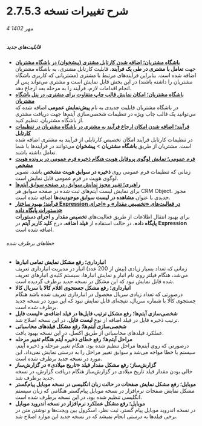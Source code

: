 # شرح تغییرات نسخه 2.7.5.3
###### 4 مهر 1402
##### قابلیت‌های جدید

- [**باشگاه مشتریان؛ اضافه شدن کارتابل مشتری (پیشخوان) در باشگاه مشتریان**](https://github.com/1stco/PayamGostarDocs/blob/master/Help/home/CustomerClubPage_2.7.5.3.md#ClubCartable)<BR>
   جهت **تعامل با مشتری در طی یک فرآیند**، قابلیت کارتابل مشتری، به باشگاه مشتریان اضافه شده است. بنابراین فرآیندهای مرتبط با مشتری (مشتریانی که کاربری باشگاه مشتریان را داشته باشند) در این بخش قابل نمایش است و مشتری می‌تواند پس از انجام اقدامات لازم، فرآیند را به مرحله بعد ارجاع دهد.
- [**باشگاه مشتریان؛ امکان نمایش قالب چاپ متفاوت برای مشتری، در پنل باشگاه مشتریان**](https://github.com/1stco/PayamGostarDocs/blob/master/Help/Settings/Personalization-crm/Overview/General-information/Shared-information-of-system-items/GeneralCustomization_2.7.5.3.md#CustomerPrintTemplate)<br>
   در باشگاه مشتریان قابلیت جدیدی به نام **پیش‌نمایش عمومی** اضافه شده که می‌توانید یک قالب چاپ ویژه در تنظیمات شخصی‌سازی آیتم‌ها جهت دریافت مشتری از باشگاه مشتریان، تنظیم کنید.
- [**فرآیند؛ اضافه شدن امکان ارجاع فرآیند به مشتری در باشگاه مشتریان در تنظیمات کارتابل**](https://github.com/1stco/PayamGostarDocs/blob/master/Help/Settings/Personalization-crm/Overview/Process-design/Create-a-work-cycle/Cardboard/Cartable_2.7.5.3.md#CustomerCartableSettingInClub)<br>
   در تنظیمات کارتابل فرآیند امکان تخصیص کارتابلی از فرآیند به مشتری اضافه شده است. مشتریان از طریق **باشگاه مشتریان** > **پیشخوان** می‌توانند در فرآیندها با شما تعامل داشته باشند.
-	[**فرم عمومی؛ نمایش لوگوی پروفایل هویت هنگام ذخیره فرم عمومی در پرونده هویت مشخص**](https://github.com/1stco/PayamGostarDocs/blob/master/Help/Settings/Personalization-crm/Form-management/GeneralForm2.7.5.3.md#LogoInGeneralForm)<BR>
   زمانی که تنظیمات فرم عمومی روی **ذخیره در سوابق هویت مشخص** باشد، تصویر لوگوی هویت در فرم عمومی قابل نمایش است.
- [**راهبری؛ تغییر مجوز نمایش سوابق، در صفحه سوابق آیتم‌ها**](https://github.com/1stco/PayamGostarDocs/blob/master/Help/Settings/GroupsAndUsersManagement/permissions/AllCRMObject'sPermission_2.7.5.3.md#CommonPermissions)<br>
   برای نمایش لیست آیتم‌های ثبت شده در صفحه سوابق هر CRM Object، مجوز جدیدی با عنوان **مشاهده در لیست سوابق موجودیت‌ها** اضافه شده است.
- [**فرآیند؛ بهبود ساختار Expression در فعالیت‌های «تخصیص‌ مقدار» و «اجرای دستورات پایگاه داده»**](https://github.com/1stco/PayamGostarDocs/blob/master/Help/Settings/Personalization-crm/Overview/Process-design/Create-a-work-cycle/Activity/SQL/CustomExpression_2.7.5.3.md#ItemKey)<br>
   برای بهبود انتقال اطلاعات از طریق فعالیت‌های **تخصیص مقدار** و **اجرای دستورات پایگاه داده**، در حالت استفاده از **فیلد اضافه**، درج **کلید کاربر آیتم** در **Expression** اضافه شده است.

###### خطاهای برطرف شده

-	**انبارداری؛ رفع مشکل نمایش تمامی انبارها**<BR>
   زمانی که تعداد بسیار زیادی (بیش از 200 عدد) انبار در مدیریت انبارداری تعریف می‌شد، هنگام فیلتر روی نام انبار و نمایش انبارها، سیستم کلیه‌ی انبارهای تعریف شده قابل نمایش نبود که این مشکل در نسخه جدید برطرف گردیده است.
-	**انبارداری؛ رفع مشکل جستجوی اقلام کالا با سریال کالا**<BR>
   درصورتی که تعداد زیادی سریال محصول در انبارداری تعریف شده باشد هنگام جستجوی کالا با شماره سریال، نتیجه‌ای قابل نمایش نبود که این مورد در نسخه جدید برطرف شده است. 
-	**شخصی‌سازی آیتم‌ها؛ رفع مشکل ترتیب فایل‌ها در فیلد اضافه‌ی «لیست فایل**<br>
   ترتیب ذخیره فایل در فیلد اضافه از نوع **لیست فایل**، در این نسخه اصلاح شد.
-	**شخصی‌سازی آیتم‌ها؛ رفع مشکل فیلدهای محاسباتی**<br>
   عملکرد فیلدهای محاسباتی از طریق اکسل، در این نسخه بهبود یافت.
-	**مراحل آیتم‌ها؛ رفع خطای ذخیره آیتم هنگام تغییر مرحله**<br>
   درصورتی که روی آیتم‌ها مراحل تنظیم شده بود، هنگام تغییر مرحله و ذخیره آیتم، سیستم با خطا مواجه می‌شد و سوابق تغییر مراحل را به درستی نمایش نمی‌داد. این مورد در نسخه جدید برطرف شده است.
-	**گزارش‌ساز؛ رفع مشکل مقدار فیلد «تاریخ میلادی» در گزارش‌ساز**<br>
   خالی بودن مقدار فیلد تاریخ میلادی در گزارش‌ساز هنگام دریافت گزارش، در نسخه جدید برطرف شد.
-	**موبایل؛ رفع مشکل نمایش صفحات در حالت زبان انگلیسی در نسخه موبایل پیام‌گستر**<br>
   مشکل نمایش صفحات نرم‌افزار در نسخه موبایل پیام‌گستر هنگامی که زبان سیستم انگلیسی تنظیم شده بود، در این نسخه برطرف شده است.
-	**موبایل؛ رفع مشکل عملکرد نرم‌افزار در نسخه اندروید موبایل**<br>
   در نسخه اندروید موبایل پیام گستر، ثبت نظر، اسکرول بین ویجت‌ها و نوشتن متن در برخی فیلدها به درستی انجام نمیشد که در نسخه جدید این موارد اصلاح شد.
